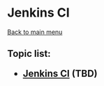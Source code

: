 <H1>Jenkins CI</h1>

[Back to main menu](../../README.md)

<h2>

Topic list:
* [Jenkins CI](education/JenkinsCI.md) (TBD)

</h2>